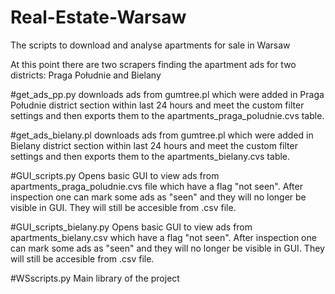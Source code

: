 # Real-Estate-Warsaw
The scripts to download and analyse apartments for sale in Warsaw

At this point there are two scrapers finding the apartment ads for two districts: Praga Południe and Bielany

#get_ads_pp.py
downloads ads from gumtree.pl which were added in Praga Południe district section within last 24 hours and meet the custom filter settings
and then exports them to the apartments_praga_poludnie.cvs table.

#get_ads_bielany.pl
downloads ads from gumtree.pl which were added in Bielany district section within last 24 hours and meet the custom filter settings
and then exports them to the apartments_bielany.cvs table.

#GUI_scripts.py
Opens basic GUI to view ads from apartments_praga_poludnie.cvs file which have a flag "not seen".
After inspection one can mark some ads as "seen" and they will no longer be visible in GUI.
They will still be accesible from .csv file.

#GUI_scripts_bielany.py
Opens basic GUI to view ads from apartments_bielany.csv which have a flag "not seen".
After inspection one can mark some ads as "seen" and they will no longer be visible in GUI.
They will still be accesible from .csv file.

#WSscripts.py
Main library of the project

